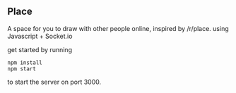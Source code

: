 ## Place
A space for you to draw with other people online, inspired by /r/place.
using Javascript + Socket.io

get started by running
```
npm install
npm start
```
to start the server on port 3000.
